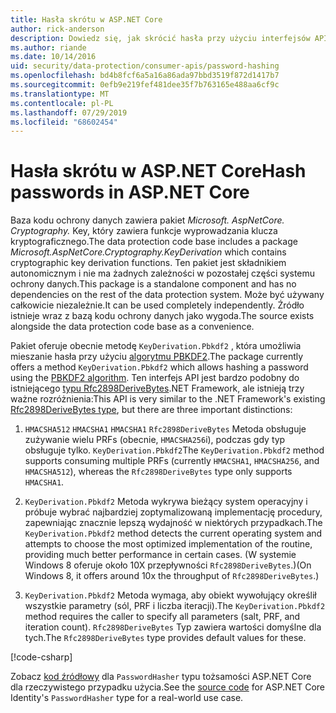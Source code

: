 ```yaml
---
title: Hasła skrótu w ASP.NET Core
author: rick-anderson
description: Dowiedz się, jak skrócić hasła przy użyciu interfejsów API ochrony danych ASP.NET Core.
ms.author: riande
ms.date: 10/14/2016
uid: security/data-protection/consumer-apis/password-hashing
ms.openlocfilehash: bd4b8fcf6a5a16a86ada97bbd3519f872d1417b7
ms.sourcegitcommit: 0efb9e219fef481dee35f7b763165e488aa6cf9c
ms.translationtype: MT
ms.contentlocale: pl-PL
ms.lasthandoff: 07/29/2019
ms.locfileid: "68602454"
---
```

# <a name="hash-passwords-in-aspnet-core"></a><span data-ttu-id="41623-103">Hasła skrótu w ASP.NET Core</span><span class="sxs-lookup"><span data-stu-id="41623-103">Hash passwords in ASP.NET Core</span></span>

<span data-ttu-id="41623-104">Baza kodu ochrony danych zawiera pakiet *Microsoft. AspNetCore. Cryptography.* Key, który zawiera funkcje wyprowadzania klucza kryptograficznego.</span><span class="sxs-lookup"><span data-stu-id="41623-104">The data protection code base includes a package *Microsoft.AspNetCore.Cryptography.KeyDerivation* which contains cryptographic key derivation functions.</span></span> <span data-ttu-id="41623-105">Ten pakiet jest składnikiem autonomicznym i nie ma żadnych zależności w pozostałej części systemu ochrony danych.</span><span class="sxs-lookup"><span data-stu-id="41623-105">This package is a standalone component and has no dependencies on the rest of the data protection system.</span></span> <span data-ttu-id="41623-106">Może być używany całkowicie niezależnie.</span><span class="sxs-lookup"><span data-stu-id="41623-106">It can be used completely independently.</span></span> <span data-ttu-id="41623-107">Źródło istnieje wraz z bazą kodu ochrony danych jako wygoda.</span><span class="sxs-lookup"><span data-stu-id="41623-107">The source exists alongside the data protection code base as a convenience.</span></span>

<span data-ttu-id="41623-108">Pakiet oferuje obecnie metodę `KeyDerivation.Pbkdf2` , która umożliwia mieszanie hasła przy użyciu [algorytmu PBKDF2](https://tools.ietf.org/html/rfc2898#section-5.2).</span><span class="sxs-lookup"><span data-stu-id="41623-108">The package currently offers a method `KeyDerivation.Pbkdf2` which allows hashing a password using the [PBKDF2 algorithm](https://tools.ietf.org/html/rfc2898#section-5.2).</span></span> <span data-ttu-id="41623-109">Ten interfejs API jest bardzo podobny do istniejącego [typu Rfc2898DeriveBytes](/dotnet/api/system.security.cryptography.rfc2898derivebytes).NET Framework, ale istnieją trzy ważne rozróżnienia:</span><span class="sxs-lookup"><span data-stu-id="41623-109">This API is very similar to the .NET Framework's existing [Rfc2898DeriveBytes type](/dotnet/api/system.security.cryptography.rfc2898derivebytes), but there are three important distinctions:</span></span>

1. <span data-ttu-id="41623-110">`HMACSHA512` `HMACSHA1` `HMACSHA1` `Rfc2898DeriveBytes` Metoda obsługuje zużywanie wielu PRFs (obecnie, `HMACSHA256`i), podczas gdy typ obsługuje tylko. `KeyDerivation.Pbkdf2`</span><span class="sxs-lookup"><span data-stu-id="41623-110">The `KeyDerivation.Pbkdf2` method supports consuming multiple PRFs (currently `HMACSHA1`, `HMACSHA256`, and `HMACSHA512`), whereas the `Rfc2898DeriveBytes` type only supports `HMACSHA1`.</span></span>

2. <span data-ttu-id="41623-111">`KeyDerivation.Pbkdf2` Metoda wykrywa bieżący system operacyjny i próbuje wybrać najbardziej zoptymalizowaną implementację procedury, zapewniając znacznie lepszą wydajność w niektórych przypadkach.</span><span class="sxs-lookup"><span data-stu-id="41623-111">The `KeyDerivation.Pbkdf2` method detects the current operating system and attempts to choose the most optimized implementation of the routine, providing much better performance in certain cases.</span></span> <span data-ttu-id="41623-112">(W systemie Windows 8 oferuje około 10X przepływności `Rfc2898DeriveBytes`.)</span><span class="sxs-lookup"><span data-stu-id="41623-112">(On Windows 8, it offers around 10x the throughput of `Rfc2898DeriveBytes`.)</span></span>

3. <span data-ttu-id="41623-113">`KeyDerivation.Pbkdf2` Metoda wymaga, aby obiekt wywołujący określił wszystkie parametry (sól, PRF i liczba iteracji).</span><span class="sxs-lookup"><span data-stu-id="41623-113">The `KeyDerivation.Pbkdf2` method requires the caller to specify all parameters (salt, PRF, and iteration count).</span></span> <span data-ttu-id="41623-114">`Rfc2898DeriveBytes` Typ zawiera wartości domyślne dla tych.</span><span class="sxs-lookup"><span data-stu-id="41623-114">The `Rfc2898DeriveBytes` type provides default values for these.</span></span>

[!code-csharp[](password-hashing/samples/passwordhasher.cs)]

<span data-ttu-id="41623-115">Zobacz [kod źródłowy](https://github.com/aspnet/AspNetCore/blob/master/src/Identity/Extensions.Core/src/PasswordHasher.cs) dla `PasswordHasher` typu tożsamości ASP.NET Core dla rzeczywistego przypadku użycia.</span><span class="sxs-lookup"><span data-stu-id="41623-115">See the [source code](https://github.com/aspnet/AspNetCore/blob/master/src/Identity/Extensions.Core/src/PasswordHasher.cs) for ASP.NET Core Identity's `PasswordHasher` type for a real-world use case.</span></span>

